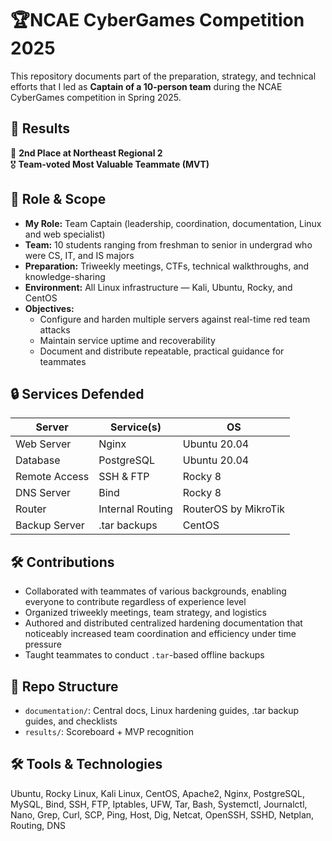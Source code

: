 # 🏆NCAE CyberGames Competition 2025

This repository documents part of the preparation, strategy, and technical efforts that I led as **Captain of a 10-person team** during the NCAE CyberGames competition in Spring 2025.

## 🏁 Results

🏅 **2nd Place at Northeast Regional 2**  
🎖️ **Team-voted Most Valuable Teammate (MVT)**

## 🧠 Role & Scope

- **My Role:** Team Captain (leadership, coordination, documentation, Linux and web specialist)
- **Team:** 10 students ranging from freshman to senior in undergrad who were CS, IT, and IS majors
- **Preparation:** Triweekly meetings, CTFs, technical walkthroughs, and knowledge-sharing
- **Environment:** All Linux infrastructure — Kali, Ubuntu, Rocky, and CentOS
- **Objectives:**
  - Configure and harden multiple servers against real-time red team attacks
  - Maintain service uptime and recoverability
  - Document and distribute repeatable, practical guidance for teammates

## 🔒 Services Defended

| Server         | Service(s)          | OS           |
|----------------|---------------------|--------------|
| Web Server     | Nginx               | Ubuntu 20.04       |
| Database       | PostgreSQL          | Ubuntu 20.04  |
| Remote Access  | SSH & FTP           | Rocky 8       |
| DNS Server     | Bind               | Rocky 8  |
| Router         | Internal Routing      | RouterOS by MikroTik   |
| Backup Server  | .tar backups | CentOS       |

## 🛠️ Contributions

- Collaborated with teammates of various backgrounds, enabling everyone to contribute regardless of experience level
- Organized triweekly meetings, team strategy, and logistics
- Authored and distributed centralized hardening documentation that noticeably increased team coordination and efficiency under time pressure
- Taught teammates to conduct `.tar`-based offline backups

## 📁 Repo Structure

- `documentation/`: Central docs, Linux hardening guides, .tar backup guides, and checklists
- `results/`: Scoreboard + MVP recognition

## 🛠️ Tools & Technologies

Ubuntu, Rocky Linux, Kali Linux, CentOS, Apache2, Nginx, PostgreSQL, MySQL, Bind, SSH, FTP, Iptables, UFW, Tar, Bash, Systemctl, Journalctl, Nano, Grep, Curl, SCP, Ping, Host, Dig, Netcat, OpenSSH, SSHD, Netplan, Routing, DNS
